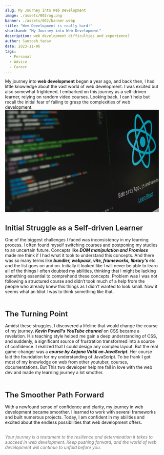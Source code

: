 ```yaml
---
slug: My Journey into Web Development
image: ./assets/002/og.png
banner: ./assets/002/banner.webp
title: "Wev Development is really hard!"
shorthand: "My Journey into Web Development"
description: web development difficulties and experience?
author: Santosh Yadav
date: 2023-11-06
tags:
  - Personal
  - Advice
  - Career
---
```




My journey into **web development** began a year ago, and back then, I had little knowledge about the vast world of web development. I was excited but also somewhat frightened. I embarked on this journey as a self-driven learner, relying on random video courses. Looking back, I can't help but recall the initial fear of failing to grasp the complexities of web development.
![The company handled around 300 to 400 React candidates... Per month.](./assets/002/react.webp)
<br/>


<h1> Initial Struggle as a Self-driven Learner
</h1>

One of the biggest challenges I faced was inconsistency in my learning process. I often found myself switching courses and postponing my studies to an uncertain future. Concepts like **_DOM manipulation and Promises_** made me think if I had what it took to understand this concepts. And there was so many terms like **_bundler, webpack, vite, frameworks, library’s_** etc and the list goes on and on. Initially it looked like I will never be able to learn all of the things I often doubted my abilities, thinking that I might be lacking something essential to comprehend these concepts. Problem was I was not following a structured course and didn’t took much of a help from the people who already knew this things as I didn’t wanted to look small. Now it seems what an Idiot I was to think something like that.
<br>
<br>

# The Turning Point

Amidst these struggles, I discovered a lifeline that would change the course of my journey. **_Kevin Powell's YouTube channel_** on CSS became a revelation. His teaching style helped me gain a deep understanding of CSS, and suddenly, a significant source of frustration transformed into a source of confidence. I realized that I could design any complex layout. But the real game-changer was a **_course by Anjana Vakil on JavaScript_**. Her course laid the foundation for my understanding of JavaScript. To be frank I got most of my knowledge on web from other youtuber, courses, documentations. But This two developer help me fall in love with the web dev and made my learning journey a lot smother.
<br>
<br>

# The Smoother Path Forward

With a newfound sense of confidence and clarity, my journey in web development became smoother. I learned to work with several frameworks and built numerous projects. Today, I am confident in my abilities and excited about the endless possibilities that web development offers.
<br>
<br>

<quote>Your journey is a testament to the resilience and determination it takes to succeed in web development. Keep pushing forward, and the world of web development will continue to unfold before you.</quote>

<style>
    h1{
        font-size: 1.5rem;
        font-weight: 600;
    }

    quote{
       opacity: 0.6;
       font-style: italic;
       
       
    }

</style>